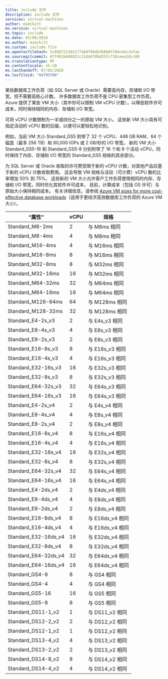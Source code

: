 ```yaml
---
title: include 文件
description: include 文件
services: virtual-machines
author: mimckitt
ms.service: virtual-machines
ms.topic: include
ms.date: 03/09/2018
ms.author: mimckitt
ms.custom: include file
ms.openlocfilehash: 5c898721102177a0d796db3b8b0f194c4ec3efae
ms.sourcegitcommit: 877491bd46921c11dd478bd25fc718ceee2dcc08
ms.translationtype: MT
ms.contentlocale: zh-CN
ms.lasthandoff: 07/02/2020
ms.locfileid: "84793708"
---
```

某些数据库工作负荷（如 SQL Server 或 Oracle）需要高内存、存储和 I/O 带宽，但不需要高核心计数。 许多数据库工作负荷不是 CPU 密集型工作负荷。 Azure 提供了某些 VM 大小（其中你可以限制 VM vCPU 计数），以降低软件许可成本，同时保持相同的内存、存储和 I/O 带宽。

可将 vCPU 计数限制为一半或四分之一的原始 VM 大小。 这些新 VM 大小具有可指定活动的 vCPU 数的后缀，以便可以更轻松地识别。

例如，当前 VM 大小 Standard_GS5 附带了 32 个 vCPU、448 GB RAM、64 个磁盘（最多 256 TB）和 80,000 IOPs 或 2 GB/秒的 I/O 带宽。 新的 VM 大小 Standard_GS5-16 和 Standard_GS5-8 分别附带了 16 个和 8 个活动 vCPU，同时保持了内存、存储和 I/O 带宽的 Standard_GS5 规格的其余部分。

为 SQL Server 或 Oracle 收取的许可费受限于新的 vCPU 计数，对其他产品应基于新的 vCPU 计数收取费用。 这会导致 VM 规格与活动（可计费）vCPU 数的比率增加 50% 到 75%。 这些新的 VM 大小允许客户工作负荷使用相同的内存、存储和 I/O 带宽，同时优化其软件许可成本。 目前，计算成本（包括 OS 许可）与原始大小保持相同成本。 有关详细信息，请参阅 [Azure VM sizes for more cost-effective database workloads](https://azure.microsoft.com/blog/announcing-new-azure-vm-sizes-for-more-cost-effective-database-workloads/)（适用于更经济高效数据库工作负荷的 Azure VM 大小）。


| “属性”                | vCPU | 规格           |
|---------------------|------|-----------------|
| Standard_M8-2ms     | 2    | 与 M8ms 相同    |
| Standard_M8-4ms     | 4    | 与 M8ms 相同    |
| Standard_M16-4ms    | 4    | 与 M16ms 相同   |
| Standard_M16-8ms    | 8    | 与 M16ms 相同   |
| Standard_M32-8ms    | 8    | 与 M32ms 相同   |
| Standard_M32-16ms   | 16   | 与 M32ms 相同   |
| Standard_M64-32ms   | 32   | 与 M64ms 相同   |
| Standard_M64-16ms   | 16   | 与 M64ms 相同   |
| Standard_M128-64ms  | 64   | 与 M128ms 相同  |
| Standard_M128-32ms  | 32   | 与 M128ms 相同  |
| Standard_E4-2s_v3   | 2    | 与 E4s_v3 相同  |
| Standard_E8-4s_v3   | 4    | 与 E8s_v3 相同  |
| Standard_E8-2s_v3   | 2    | 与 E8s_v3 相同  |
| Standard_E16-8s_v3  | 8    | 与 E16s_v3 相同 |
| Standard_E16-4s_v3  | 4    | 与 E16s_v3 相同 |
| Standard_E32-16s_v3 | 16   | 与 E32s_v3 相同 |
| Standard_E32-8s_v3  | 8    | 与 E32s_v3 相同 |
| Standard_E64-32s_v3 | 32   | 与 E64s_v3 相同 |
| Standard_E64-16s_v3 | 16   | 与 E64s_v3 相同 |
| Standard_E4-2s_v4   | 2    | 与 E4s_v4 相同  |
| Standard_E8-4s_v4   | 4    | 与 E8s_v4 相同  |
| Standard_E8-2s_v4   | 2    | 与 E8s_v4 相同  |
| Standard_E16-8s_v4  | 8    | 与 E16s_v4 相同 |
| Standard_E16-4s_v4  | 4    | 与 E16s_v4 相同 |
| Standard_E32-16s_v4 | 16   | 与 E32s_v4 相同 |
| Standard_E32-8s_v4  | 8    | 与 E32s_v4 相同 |
| Standard_E64-32s_v4 | 32   | 与 E64s_v4 相同 |
| Standard_E64-16s_v4 | 16   | 与 E64s_v4 相同 |
| Standard_E4-2ds_v4  | 2    | 与 E4ds_v4 相同 |
| Standard_E8-4ds_v4  | 4    | 与 E8ds_v4 相同 |
| Standard_E8-2ds_v4  | 2    | 与 E8ds_v4 相同 |
| Standard_E16-8ds_v4 | 8    | 与 E16ds_v4 相同|
| Standard_E16-4ds_v4 | 4    | 与 E16ds_v4 相同|
| Standard_E32-16ds_v4| 16   | 与 E32ds_v4 相同|
| Standard_E32-8ds_v4 | 8    | 与 E32ds_v4 相同|
| Standard_E64-32ds_v4| 32   | 与 E64ds_v4 相同|
| Standard_E64-16ds_v4| 16   | 与 E64ds_v4 相同|
| Standard_GS4-8      | 8    | 与 GS4 相同     |
| Standard_GS4-4      | 4    | 与 GS4 相同     |
| Standard_GS5-16     | 16   | 与 GS5 相同     |
| Standard_GS5-8      | 8    | 与 GS5 相同     |
| Standard_DS11-1_v2  | 1    | 与 DS11_v2 相同 |
| Standard_DS12-2_v2  | 2    | 与 DS12_v2 相同 |
| Standard_DS12-1_v2  | 1    | 与 DS12_v2 相同 |
| Standard_DS13-4_v2  | 4    | 与 DS13_v2 相同 |
| Standard_DS13-2_v2  | 2    | 与 DS13_v2 相同 |
| Standard_DS14-8_v2  | 8    | 与 DS14_v2 相同 |
| Standard_DS14-4_v2  | 4    | 与 DS14_v2 相同 |
